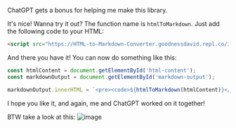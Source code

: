 ChatGPT gets a bonus for helping me make this library.

It's nice! Wanna try it out? The function name is `htmlToMarkdown`. Just add the following code to your HTML:

```html
<script src="https://HTML-to-Markdown-Converter.goodnessdavid.repl.co/index.js"></script>
```

And there you have it! You can now do something like this:
```javascript
const htmlContent = document.getElementById('html-content');
const markdownOutput = document.getElementById('markdown-output');

markdownOutput.innerHTML = `<pre><code>${htmlToMarkdown(htmlContent)}</pre></code>`
```

I hope you like it, and again, me and ChatGPT worked on it together!

BTW take a look at this:
![image](https://storage.googleapis.com/replit/images/1676577863905_0cb3aa87fafe10f64eb3ba5e6a4ff50e.png)
